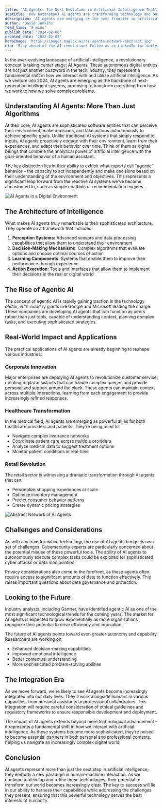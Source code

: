 ```yaml
---
title: 'AI Agents: The Next Evolution in Artificial Intelligence That\'s Reshaping Our Digital World'
subtitle: 'How autonomous AI agents are transforming technology and business'
description: 'AI Agents are emerging as the next frontier in artificial intelligence, representing autonomous digital entities that can perceive, decide, and act independently. This article explores how these sophisticated systems are revolutionizing industries from healthcare to retail, while examining the challenges and future implications of this transformative technology.'
author: 'David Jenkins'
read_time: '8 mins'
publish_date: '2024-02-06'
created_date: '2025-02-06'
heroImage: 'https://images.magick.ai/ai-agents-network-abstract.jpg'
cta: 'Stay ahead of the AI revolution! Follow us on LinkedIn for daily insights into groundbreaking developments in AI agents and other emerging technologies that are shaping our future.'
---
```


In the ever-evolving landscape of artificial intelligence, a revolutionary concept is taking center stage: AI Agents. These autonomous digital entities are not just another buzzword in the tech industry; they represent a fundamental shift in how we interact with and utilize artificial intelligence. As we venture into 2024, AI agents are emerging as the backbone of next-generation intelligent systems, promising to transform everything from how we work to how we solve complex problems.

## Understanding AI Agents: More Than Just Algorithms

At their core, AI agents are sophisticated software entities that can perceive their environment, make decisions, and take actions autonomously to achieve specific goals. Unlike traditional AI systems that simply respond to inputs, AI agents proactively engage with their environment, learn from their experiences, and adapt their behavior over time. Think of them as digital beings that combine the analytical power of artificial intelligence with the goal-oriented behavior of a human assistant.

The key distinction lies in their ability to exhibit what experts call "agentic" behavior – the capacity to act independently and make decisions based on their understanding of the environment and objectives. This represents a significant leap forward from the reactive AI systems we've become accustomed to, such as simple chatbots or recommendation engines.

![AI Agents in a Digital Environment](https://i.magick.ai/PIXE/1738859981112_magick_img.webp)

## The Architecture of Intelligence

What makes AI agents truly remarkable is their sophisticated architecture. They operate on a framework that includes:

1. **Perception Systems:** Advanced sensors and data processing capabilities that allow them to understand their environment  
2. **Decision-Making Mechanisms:** Complex algorithms that evaluate options and choose optimal courses of action  
3. **Learning Components:** Systems that enable them to improve their performance through experience  
4. **Action Execution:** Tools and interfaces that allow them to implement their decisions in the real or digital world  

## The Rise of Agentic AI

The concept of agentic AI is rapidly gaining traction in the technology sector, with industry giants like Google and Microsoft leading the charge. These companies are developing AI agents that can function as peers rather than just tools, capable of understanding context, planning complex tasks, and executing sophisticated strategies.

## Real-World Impact and Applications

The practical applications of AI agents are already beginning to reshape various industries:

### Corporate Innovation

Major enterprises are deploying AI agents to revolutionize customer service, creating digital assistants that can handle complex queries and provide personalized support around the clock. These agents can maintain context across multiple interactions, learning from each engagement to provide increasingly refined responses.

### Healthcare Transformation

In the medical field, AI agents are emerging as powerful allies for both healthcare providers and patients. They're being used to:  
- Navigate complex insurance networks  
- Coordinate patient care across multiple providers  
- Analyze medical data to suggest treatment options  
- Monitor patient conditions in real-time  

### Retail Revolution

The retail sector is witnessing a dramatic transformation through AI agents that can:  
- Personalize shopping experiences at scale  
- Optimize inventory management  
- Predict consumer behavior patterns  
- Create dynamic pricing strategies  

![Abstract Network of AI Agents](https://i.magick.ai/PIXE/1738859981116_magick_img.webp)

## Challenges and Considerations

As with any transformative technology, the rise of AI agents brings its own set of challenges. Cybersecurity experts are particularly concerned about the potential misuse of these powerful tools. The ability of AI agents to autonomously execute complex tasks could be exploited for sophisticated cyber attacks or data manipulation.

Privacy considerations also come to the forefront, as these agents often require access to significant amounts of data to function effectively. This raises important questions about data governance and protection.

## Looking to the Future

Industry analysts, including Gartner, have identified agentic AI as one of the most significant technological trends for the coming years. The market for AI agents is expected to grow exponentially as more organizations recognize their potential to drive efficiency and innovation.

The future of AI agents points toward even greater autonomy and capability. Researchers are working on:  
- Enhanced decision-making capabilities  
- Improved emotional intelligence  
- Better contextual understanding  
- More sophisticated problem-solving abilities  

## The Integration Era

As we move forward, we're likely to see AI agents become increasingly integrated into our daily lives. They'll work alongside humans in various capacities, from personal assistants to professional collaborators. This integration will require careful consideration of ethical guidelines and regulatory frameworks to ensure responsible development and deployment.

The impact of AI agents extends beyond mere technological advancement – it represents a fundamental shift in how we interact with artificial intelligence. As these systems become more sophisticated, they're poised to become essential partners in both personal and professional contexts, helping us navigate an increasingly complex digital world.

## Conclusion

AI agents represent more than just the next step in artificial intelligence; they embody a new paradigm in human-machine interaction. As we continue to develop and refine these technologies, their potential to transform our world becomes increasingly clear. The key to success will lie in our ability to harness their capabilities while addressing the challenges they present, ensuring that this powerful technology serves the best interests of humanity.